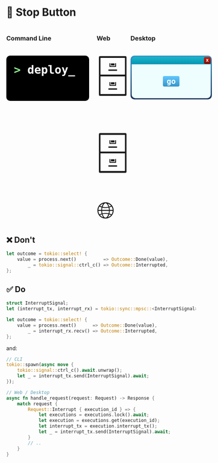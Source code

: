 # 🛑 Stop Button

<div style="
    display: grid;
    grid-column: 3;
    grid-template-columns: repeat(3, 1fr);
    gap: 20px;
">
    <!-- Labels -->
    <h3 style="
        grid-column: 1;
        grid-row: 1;
    ">Command Line</h3>
    <h3 style="
        grid-column: 2;
        grid-row: 1;
    ">Web</h3>
    <h3 style="
        grid-column: 3;
        grid-row: 1;
    ">Desktop</h3>
    <!-- Pictures -->
    <div style="
        grid-column: 1;
        grid-row: 2;
        border-radius: 10px;
        width: 180px;
        height: 80px;
        background-color: black;
        color: white;
        font-size: 30px;
        font-weight: bold;
        font-family: monospace;
        padding: 20px;
    ">
        <span style="color: lightgreen;">&gt;</span> deploy_
    </div>
    <div style="
        grid-column: 2;
        grid-row: 2;
        font-size: 120px;
        margin-top: -25px;
    ">
        <span style="display: inline-block; width: 40px;">🗄️</span><span style="display: inline-block; width: 80px; margin-right: -10px;">🗄️</span><span style="display: inline-block; font-size: 60px; vertical-align: top; margin-top: -10px;">🌐</span>
    </div>
    <div style="
        grid-column: 3;
        grid-row: 2;
        border-radius: 10px;
        width: 210px;
        height: 110px;
        background-image: linear-gradient(
            180deg,
            rgba(50, 150, 200, 1) 0%,
            rgba(20, 50, 90, 1) 100%
        );
        padding: 3px;
    ">
        <!-- Title bar -->
        <div style="
            border-top-left-radius: 10px;
            border-top-right-radius: 10px;
            width: 210px;
            height: 20px;
            background-image: linear-gradient(180deg,
                rgba(30, 180, 200, 1) 0%,
                rgba(0, 150, 180, 1) 100%
            );
            color: white;
            font-size: 13px;
            font-weight: bold;
            font-family: monospace;
            display: flex;
            justify-content: flex-end;
            align-items: center;
        ">
            <div style="
                border-radius: 4px;
                width: 18px;
                height: 18px;
                text-align: center;
                background-image: linear-gradient(180deg,
                    rgba(200, 30, 10, 1) 0%,
                    rgba(127, 15, 5, 1) 100%
                );">x</div>
        </div>
        <!-- Window contents -->
        <div style="
            display: flex;
            align-items: center;
            justify-content: space-around;
            border-bottom-left-radius: 10px;
            border-bottom-right-radius: 10px;
            width: 210px;
            height: 90px;
            background-color: #eefefe;
            color: white;
            font-size: 20px;
            font-weight: bold;
            font-family: monospace;
        ">
            <div style="
                border-radius: 4px;
                width: 40px;
                padding: 2px;
                text-align: center;
                background-image: linear-gradient(180deg,
                    rgba(100, 200, 255, 1) 0%,
                    rgba(50, 150, 200, 1) 100%
                );">go</div>
        </div>
    </div>
</div>

## ❌ Don't

```rust ,ignore
let outcome = tokio::select! {
    value = process.next()          => Outcome::Done(value),
        _ = tokio::signal::ctrl_c() => Outcome::Interrupted,
};
```

## ✅ Do

```rust ,ignore
struct InterruptSignal;
let (interrupt_tx, interrupt_rx) = tokio::sync::mpsc::<InterruptSignal>(8);

let outcome = tokio::select! {
    value = process.next()      => Outcome::Done(value),
        _ = interrupt_rx.recv() => Outcome::Interrupted,
};
```

and:

```rust ,ignore
// CLI
tokio::spawn(async move {
    tokio::signal::ctrl_c().await.unwrap();
    let _ = interrupt_tx.send(InterruptSignal).await;
});

// Web / Desktop
async fn handle_request(request: Request) -> Response {
    match request {
        Request::Interrupt { execution_id } => {
            let executions = executions.lock().await;
            let execution = executions.get(execution_id);
            let interrupt_tx = execution.interrupt_tx();
            let _ = interrupt_tx.send(InterruptSignal).await;
        }
        // ..
    }
}

```

<!--
1. Automation software can be implemented for use on the command line, through a web interface, and as a desktop application.
2. This is significant because to support all three, you need to remember:
3. Command line tools tend to execute tasks on the main thread.
4. Web applications and desktop applications tend to execute tasks on a background thread.
5. Web applications listen for requests, and we need to map between the request and the execution, to interrupt it.
6. Desktop applications have an event loop to listen for user actions, and we need to map between the user action and the execution, to interrupt it.
7. If you want to support all these interfaces, don't use the operating system's interrupt signal as *the* interrupt signal.
8. What you should do is have an application level `InterruptSignal`.
9. And depending on how the automation logic is surfaced to the user, we translate between that usage and your interrupt signal.
-->
